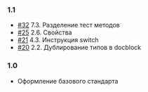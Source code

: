 ### 1.1

- [#32](https://github.com/index0h/php-conventions/issues/32) 7.3. Разделение тест методов
- [#25](https://github.com/index0h/php-conventions/issues/25) 2.6. Свойства
- [#21](https://github.com/index0h/php-conventions/issues/21) 4.3. Инструкция switch
- [#20](https://github.com/index0h/php-conventions/issues/20) 2.2. Дублирование типов в docblock

### 1.0

- Оформление базового стандарта
